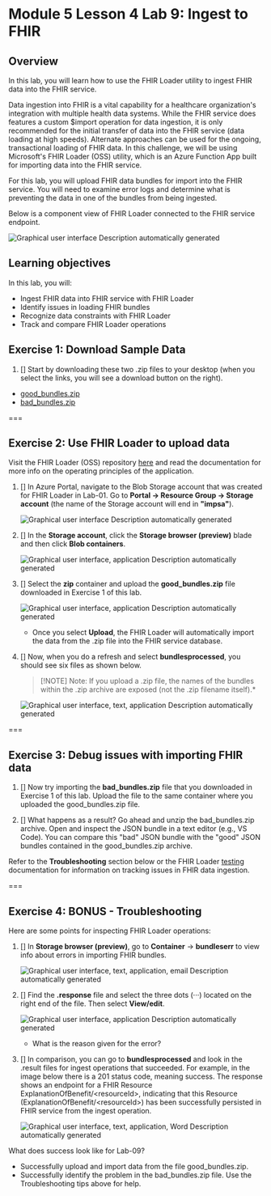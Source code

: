 # Module 5 Lesson 4 Lab 9: Ingest to FHIR

## Overview

In this lab, you will learn how to use the FHIR Loader utility to ingest FHIR data into the FHIR service.

Data ingestion into FHIR is a vital capability for a healthcare organization's integration with multiple health data systems. While the FHIR service does features a custom $import operation for data ingestion, it is only recommended for the initial transfer of data into the FHIR service (data loading at high speeds). Alternate approaches can be used for the ongoing, transactional loading of FHIR data. In this challenge, we will be using Microsoft's FHIR Loader (OSS) utility, which is an Azure Function App built for importing data into the FHIR service.

For this lab, you will upload FHIR data bundles for import into the FHIR service. You will need to examine error logs and determine what is preventing the data in one of the bundles from being ingested.

Below is a component view of FHIR Loader connected to the FHIR service endpoint.

![Graphical user interface Description automatically generated](./IMAGES/Lab09/L9P1.png)

## Learning objectives

In this lab, you will:
-	Ingest FHIR data into FHIR service with FHIR Loader
-	Identify issues in loading FHIR bundles
-	Recognize data constraints with FHIR Loader
-	Track and compare FHIR Loader operations


## Exercise 1: Download Sample Data

1. [] Start by downloading these two .zip files to your desktop (when you select the links, you will see a download button on the right).

-   [good_bundles.zip](https://github.com/microsoft/azure-health-data-services-workshop/blob/main/Challenge-03%20-%20Ingest%20to%20FHIR/samples/good_bundles.zip)
-   [bad_bundles.zip](https://github.com/microsoft/azure-health-data-services-workshop/blob/main/Challenge-03%20-%20Ingest%20to%20FHIR/samples/bad_bundles.zip)

===

## Exercise 2: Use FHIR Loader to upload data

Visit the FHIR Loader (OSS) repository [here](https://github.com/microsoft/fhir-loader) and read the documentation for more info on the operating principles of the application.

1. [] In Azure Portal, navigate to the Blob Storage account that was created for FHIR Loader in Lab-01. Go to **Portal -\> Resource Group -\> Storage account** (the name of the Storage account will end in **"impsa"**).

    ![Graphical user interface Description automatically generated](./IMAGES/Lab09/L9P2.png)

1. [] In the **Storage account**, click the **Storage browser (preview)** blade and then click **Blob containers**.

    ![Graphical user interface, application Description automatically generated](./IMAGES/Lab09/L9P3.png)

1. [] Select the **zip** container and upload the **good_bundles.zip** file downloaded in Exercise 1 of this lab.

    ![Graphical user interface, application Description automatically generated](./IMAGES/Lab09/L9P4.png)

    -   Once you select **Upload**, the FHIR Loader will automatically import the data from the .zip file into the FHIR service database.

1. [] Now, when you do a refresh and select **bundlesprocessed**, you should see six files as shown below.

    > [!NOTE] Note: If you upload a .zip file, the names of the bundles within the .zip archive are exposed (not the .zip filename itself).*

    ![Graphical user interface, text, application Description automatically generated](./IMAGES/Lab09/L9P5.png)

===

## Exercise 3: Debug issues with importing FHIR data

1. [] Now try importing the **bad_bundles.zip** file that you downloaded in Exercise 1 of this lab. Upload the file to the same container where you uploaded the good_bundles.zip file.

1. [] What happens as a result? Go ahead and unzip the bad_bundles.zip archive. Open and inspect the JSON bundle in a text editor (e.g., VS Code). You can compare this "bad" JSON bundle with the "good" JSON bundles contained in the good_bundles.zip archive.

Refer to the **Troubleshooting** section below or the FHIR Loader [testing](https://github.com/microsoft/fhir-loader/blob/main/docs/testing.md) documentation for information on tracking issues in FHIR data ingestion.

===

## Exercise 4: BONUS - Troubleshooting

Here are some points for inspecting FHIR Loader operations:

1. [] In **Storage browser (preview)**, go to **Container** -\> **bundleserr** to view info about errors in importing FHIR bundles.

    ![Graphical user interface, text, application, email Description automatically generated](./IMAGES/Lab09/L9P6.png)

1. [] Find the **.response** file and select the three dots (···) located on the right end of the file. Then select **View/edit**.

    ![Graphical user interface, application Description automatically generated](./IMAGES/Lab09/L9P7.png)

    -   What is the reason given for the error?

1. [] In comparison, you can go to **bundlesprocessed** and look in the .result files for ingest operations that succeeded. For example, in the image below there is a 201 status code, meaning success. The response shows an endpoint for a FHIR Resource ExplanationOfBenefit/\<resourceId\>, indicating that this Resource (ExplanationOfBenefit/\<resourceId\>) has been successfully persisted in FHIR service from the ingest operation.

    ![Graphical user interface, text, application, Word Description automatically generated](./IMAGES/Lab09/L9P8.png)

What does success look like for Lab-09?

-   Successfully upload and import data from the file good_bundles.zip.
-   Successfully identify the problem in the bad_bundles.zip file. Use the Troubleshooting tips above for help.

